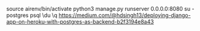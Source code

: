 source airenv/bin/activate
python3 manage.py runserver 0.0.0.0:8080
su - postgres
psql
\du
\q
https://medium.com/@hdsingh13/deploying-django-app-on-heroku-with-postgres-as-backend-b2f3194e8a43